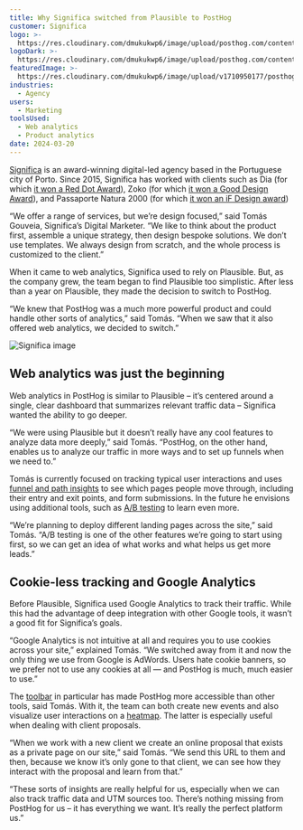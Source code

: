 ```yaml
---
title: Why Significa switched from Plausible to PostHog
customer: Significa
logo: >-
  https://res.cloudinary.com/dmukukwp6/image/upload/posthog.com/contents/images/customers/4dayweek/4dayweek-logo.png
logoDark: >-
  https://res.cloudinary.com/dmukukwp6/image/upload/posthog.com/contents/images/customers/4dayweek/4dayweek-logo-dark.png
featuredImage: >-
  https://res.cloudinary.com/dmukukwp6/image/upload/v1710950177/posthog.com/contents/images/customers/significa/significa.png
industries:
  - Agency
users:
  - Marketing
toolsUsed:
  - Web analytics
  - Product analytics
date: 2024-03-20
---
```


[Significa](https://significa.co/) is an award-winning digital-led agency based in the Portuguese city of Porto. Since 2015, Significa has worked with clients such as Dia (for which [it won a Red Dot Award](https://significa.co/projects/dia)), Zoko (for which [it won a Good Design Award](https://significa.co/projects/zoko)), and Passaporte Natura 2000 (for which [it won an iF Design award](https://significa.co/projects/passaporte-natura))

“We offer a range of services, but we’re design focused,” said Tomás Gouveia, Significa’s Digital Marketer. “We like to think about the product first, assemble a unique strategy, then design bespoke solutions. We don’t use templates. We always design from scratch, and the whole process is customized to the client.”

When it came to web analytics, Significa used to rely on Plausible. But, as the company grew, the team began to find Plausible too simplistic. After less than a year on Plausible, they made the decision to switch to PostHog. 

“We knew that PostHog was a much more powerful product and could handle other sorts of analytics,” said Tomás. “When we saw that it also offered web analytics, we decided to switch.”

![Significa image](https://res.cloudinary.com/dmukukwp6/image/upload/v1710950177/posthog.com/contents/images/customers/significa/significa.png)

## Web analytics was just the beginning

Web analytics in PostHog is similar to Plausible – it’s centered around a single, clear dashboard that summarizes relevant traffic data – Significa wanted the ability to go deeper.

“We were using Plausible but it doesn’t really have any cool features to analyze data more deeply,” said Tomás. “PostHog, on the other hand, enables us to analyze our traffic in more ways and to set up funnels when we need to.”

Tomás is currently focused on tracking typical user interactions and uses [funnel and path insights](/product-analytics) to see which pages people move through, including their entry and exit points, and form submissions. In the future he envisions using additional tools, such as [A/B testing](/ab-testing) to learn even more. 

“We’re planning to deploy different landing pages across the site,” said Tomás. “A/B testing is one of the other features we’re going to start using first, so we can get an idea of what works and what helps us get more leads.”

<BorderWrapper>
<Quote
    imageSource="/images/customers/significa-tomas.png"
    size="md"
    name="Tomás Gouveia"
    title="Digital Marketer at Significa"
    quote={`“PostHog gives me all the same information Plausible used to give us, and a lot more. It’s way more powerful and insightful than Plausible.”`}
/>
</BorderWrapper>

## Cookie-less tracking and Google Analytics 

Before Plausible, Significa used Google Analytics to track their traffic. While this had the advantage of deep integration with other Google tools, it wasn’t a good fit for Significa’s goals. 

“Google Analytics is not intuitive at all and requires you to use cookies across your site,” explained Tomás. “We switched away from it and now the only thing we use from Google is AdWords. Users hate cookie banners, so we prefer not to use any cookies at all — and PostHog is much, much easier to use.”

The [toolbar](/docs/toolbar) in particular has made PostHog more accessible than other tools, said Tomás. With it, the team can both create new events and also visualize user interactions on a [heatmap](/docs/toolbar/heatmaps). The latter is especially useful when dealing with client proposals. 

“When we work with a new client we create an online proposal that exists as a private page on our site,” said Tomás. “We send this URL to them and then, because we know it’s only gone to that client, we can see how they interact with the proposal and learn from that.”

“These sorts of insights are really helpful for us, especially when we can also track traffic data and UTM sources too. There’s nothing missing from PostHog for us – it has everything we want. It’s really the perfect platform us.”